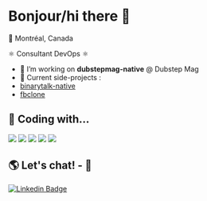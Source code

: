 # Bonjour/hi there 👋
📍 Montréal, Canada

⚛ Consultant DevOps ⚛

- 🔭 I’m  working on **dubstepmag-native** @ Dubstep Mag
- 🧭 Current side-projects :
- [binarytalk-native](https://github.com/GatienBoquet/binarytalk-native)
- [fbclone](https://github.com/GatienBoquet/fbclone)


## 👾 Coding with...
![](https://img.shields.io/badge/JavaScript-informational?style=flat&logo=JavaScript&logoColor=ColorName&color=black)
![](https://img.shields.io/badge/TypeScript-informational?style=flat&logo=TypeScript&logoColor=ColorName&color=black)
![](https://img.shields.io/badge/React-informational?style=flat&logo=react&logoColor=ColorName&color=black)
![](https://img.shields.io/badge/Node.js-informational?style=flat&logo=Node.js&logoColor=ColorName&color=black)
![](https://img.shields.io/badge/GraphQL-informational?style=flat&logo=graphql&logoColor=ColorName&color=black)
<br/>


## 🌎 Let's chat! -  💬 

[![Linkedin Badge](https://img.shields.io/badge/-LinkedIn-blue?style=flat&logo=Linkedin&logoColor=ColorName&color=black&link=https://www.linkedin.com/in/gatienboquet/)](https://www.linkedin.com/in/gatienboquet/) 
